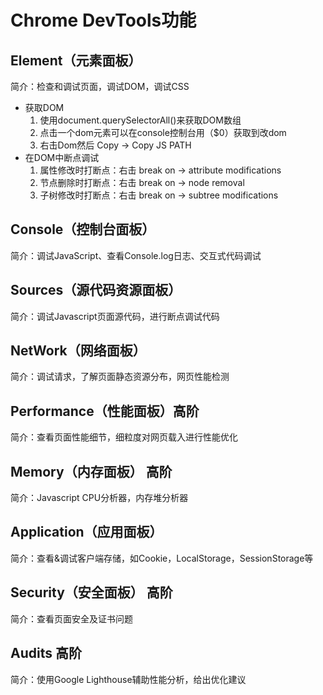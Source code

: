 # Chrome DevTools功能
## Element（元素面板）
简介：检查和调试页面，调试DOM，调试CSS
+ 获取DOM
    1. 使用document.querySelectorAll()来获取DOM数组
    2. 点击一个dom元素可以在console控制台用（$0）获取到改dom
    3. 右击Dom然后 Copy -> Copy JS PATH
+ 在DOM中断点调试
    1. 属性修改时打断点：右击 break on -> attribute modifications
    2. 节点删除时打断点：右击 break on -> node removal
    3. 子树修改时打断点：右击 break on -> subtree modifications
    
## Console（控制台面板）
简介：调试JavaScript、查看Console.log日志、交互式代码调试

## Sources（源代码资源面板）
简介：调试Javascript页面源代码，进行断点调试代码

## NetWork（网络面板）
简介：调试请求，了解页面静态资源分布，网页性能检测

## Performance（性能面板）__高阶__
简介：查看页面性能细节，细粒度对网页载入进行性能优化

## Memory（内存面板） __高阶__
简介：Javascript CPU分析器，内存堆分析器

## Application（应用面板）
简介：查看&调试客户端存储，如Cookie，LocalStorage，SessionStorage等

## Security（安全面板） __高阶__
简介：查看页面安全及证书问题

## Audits __高阶__
简介：使用Google Lighthouse辅助性能分析，给出优化建议

